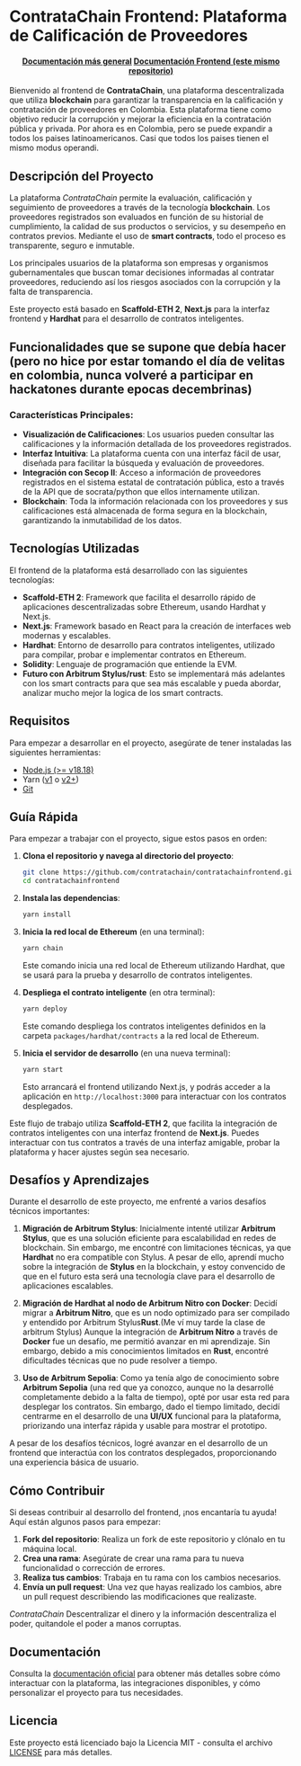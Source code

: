 # ContrataChain Frontend: Plataforma de Calificación de Proveedores

<h4 align="center">
  <a href="https://github.com/contratachain/">Documentación más general</a>
  <a href="https://github.com/contratachain/contratachainFrontend">Documentación Frontend (este mismo repositorio)</a>
</h4>

Bienvenido al frontend de **ContrataChain**, una plataforma descentralizada que utiliza **blockchain** para garantizar la transparencia en la calificación y contratación de proveedores en Colombia. Esta plataforma tiene como objetivo reducir la corrupción y mejorar la eficiencia en la contratación pública y privada. Por ahora es en Colombia, pero se puede expandir a todos los paises latinoamericanos. Casi que todos los paises tienen el mismo modus operandi.

## Descripción del Proyecto

La plataforma *ContrataChain* permite la evaluación, calificación y seguimiento de proveedores a través de la tecnología **blockchain**. Los proveedores registrados son evaluados en función de su historial de cumplimiento, la calidad de sus productos o servicios, y su desempeño en contratos previos. Mediante el uso de **smart contracts**, todo el proceso es transparente, seguro e inmutable.

Los principales usuarios de la plataforma son empresas y organismos gubernamentales que buscan tomar decisiones informadas al contratar proveedores, reduciendo así los riesgos asociados con la corrupción y la falta de transparencia.

Este proyecto está basado en **Scaffold-ETH 2**, **Next.js** para la interfaz frontend y **Hardhat** para el desarrollo de contratos inteligentes.

## Funcionalidades que se supone que debía hacer (pero no hice por estar tomando el día de velitas en colombia, nunca volveré a participar en hackatones durante epocas decembrinas)

### Características Principales:
- **Visualización de Calificaciones**: Los usuarios pueden consultar las calificaciones y la información detallada de los proveedores registrados.
- **Interfaz Intuitiva**: La plataforma cuenta con una interfaz fácil de usar, diseñada para facilitar la búsqueda y evaluación de proveedores.
- **Integración con Secop II**: Acceso a información de proveedores registrados en el sistema estatal de contratación pública, esto a través de la API que de socrata/python que ellos internamente utilizan.  
- **Blockchain**: Toda la información relacionada con los proveedores y sus calificaciones está almacenada de forma segura en la blockchain, garantizando la inmutabilidad de los datos.

## Tecnologías Utilizadas

El frontend de la plataforma está desarrollado con las siguientes tecnologías:

- **Scaffold-ETH 2**: Framework que facilita el desarrollo rápido de aplicaciones descentralizadas sobre Ethereum, usando Hardhat y Next.js.
- **Next.js**: Framework basado en React para la creación de interfaces web modernas y escalables.
- **Hardhat**: Entorno de desarrollo para contratos inteligentes, utilizado para compilar, probar e implementar contratos en Ethereum.
- **Solidity**: Lenguaje de programación que entiende la EVM.
- **Futuro con Arbitrum Stylus/rust**: Esto se implementará más adelantes con los smart contracts para que sea más escalable y pueda abordar, analizar mucho mejor la logica de los smart contracts.

## Requisitos

Para empezar a desarrollar en el proyecto, asegúrate de tener instaladas las siguientes herramientas:

- [Node.js (>= v18.18)](https://nodejs.org/en/download/)
- Yarn ([v1](https://classic.yarnpkg.com/en/docs/install/) o [v2+](https://yarnpkg.com/getting-started/install))
- [Git](https://git-scm.com/downloads)

## Guía Rápida

Para empezar a trabajar con el proyecto, sigue estos pasos en orden:

1. **Clona el repositorio y navega al directorio del proyecto**:

   ```bash
   git clone https://github.com/contratachain/contratachainfrontend.git
   cd contratachainfrontend
   ```

2. **Instala las dependencias**:

   ```bash
   yarn install
   ```

3. **Inicia la red local de Ethereum** (en una terminal):

   ```bash
   yarn chain
   ```

   Este comando inicia una red local de Ethereum utilizando Hardhat, que se usará para la prueba y desarrollo de contratos inteligentes.

4. **Despliega el contrato inteligente** (en otra terminal):

   ```bash
   yarn deploy
   ```

   Este comando despliega los contratos inteligentes definidos en la carpeta `packages/hardhat/contracts` a la red local de Ethereum.

5. **Inicia el servidor de desarrollo** (en una nueva terminal):

   ```bash
   yarn start
   ```

   Esto arrancará el frontend utilizando Next.js, y podrás acceder a la aplicación en `http://localhost:3000` para interactuar con los contratos desplegados.

Este flujo de trabajo utiliza **Scaffold-ETH 2**, que facilita la integración de contratos inteligentes con una interfaz frontend de **Next.js**. Puedes interactuar con tus contratos a través de una interfaz amigable, probar la plataforma y hacer ajustes según sea necesario.

## Desafíos y Aprendizajes

Durante el desarrollo de este proyecto, me enfrenté a varios desafíos técnicos importantes:

1. **Migración de Arbitrum Stylus**: Inicialmente intenté utilizar **Arbitrum Stylus**, que es una solución eficiente para escalabilidad en redes de blockchain. Sin embargo, me encontré con limitaciones técnicas, ya que **Hardhat** no era compatible con Stylus. A pesar de ello, aprendí mucho sobre la integración de **Stylus** en la blockchain, y estoy convencido de que en el futuro esta será una tecnología clave para el desarrollo de aplicaciones escalables.

2. **Migración de Hardhat al nodo de Arbitrum Nitro con Docker**: Decidí migrar a **Arbitrum Nitro**, que es un nodo optimizado para ser compilado y entendido por Arbitrum Stylus**Rust**.(Me ví muy tarde la clase de arbitrum Stylus) Aunque la integración de **Arbitrum Nitro** a través de **Docker** fue un desafío, me permitió avanzar en mi aprendizaje. Sin embargo, debido a mis conocimientos limitados en **Rust**, encontré dificultades técnicas que no pude resolver a tiempo.

3. **Uso de Arbitrum Sepolia**: Como ya tenía algo de conocimiento sobre **Arbitrum Sepolia** (una red que ya conozco, aunque no la desarrollé completamente debido a la falta de tiempo), opté por usar esta red para desplegar los contratos. Sin embargo, dado el tiempo limitado, decidí centrarme en el desarrollo de una **UI/UX** funcional para la plataforma, priorizando una interfaz rápida y usable para mostrar el prototipo.

A pesar de los desafíos técnicos, logré avanzar en el desarrollo de un frontend que interactúa con los contratos desplegados, proporcionando una experiencia básica de usuario.

## Cómo Contribuir

Si deseas contribuir al desarrollo del frontend, ¡nos encantaría tu ayuda! Aquí están algunos pasos para empezar:

1. **Fork del repositorio**: Realiza un fork de este repositorio y clónalo en tu máquina local.
2. **Crea una rama**: Asegúrate de crear una rama para tu nueva funcionalidad o corrección de errores.
3. **Realiza tus cambios**: Trabaja en tu rama con los cambios necesarios.
4. **Envía un pull request**: Una vez que hayas realizado los cambios, abre un pull request describiendo las modificaciones que realizaste.

*ContrataChain* Descentralizar el dinero y la información descentraliza el poder, quitandole el poder a manos corruptas.

## Documentación

Consulta la [documentación oficial](https://github.com/contratachain/contratachainFrontend) para obtener más detalles sobre cómo interactuar con la plataforma, las integraciones disponibles, y cómo personalizar el proyecto para tus necesidades.

## Licencia

Este proyecto está licenciado bajo la Licencia MIT - consulta el archivo [LICENSE](LICENSE) para más detalles.
